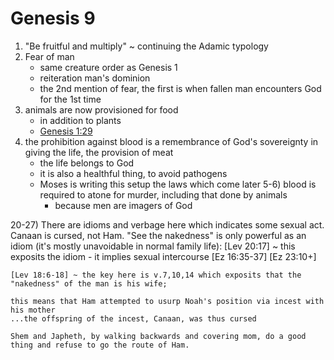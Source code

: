 # Genesis 9

1) "Be fruitful and multiply" ~ continuing the Adamic typology
2) Fear of man
   - same creature order as Genesis 1
   - reiteration man's dominion
   - the 2nd mention of fear, the first is when fallen man encounters God for the 1st time
3) animals are now provisioned for food
   - in addition to plants
   - [Genesis 1:29]()
4) the prohibition against blood is a remembrance of God's sovereignty in giving the life, the provision of meat
   - the life belongs to God
   - it is also a healthful thing, to avoid pathogens
   - Moses is writing this setup the laws which come later
5-6) blood is required to atone for murder, including that done by animals
     - because men are imagers of God


20-27) There are idioms and verbage here which indicates some sexual act.
Canaan is cursed, not Ham.
"See the nakedness" is only powerful as an idiom (it's mostly unavoidable in normal family life):
	[Lev 20:17] ~ this exposits the idiom - it implies sexual intercourse
	[Ez 16:35-37]
	[Ez 23:10+]

	[Lev 18:6-18] ~ the key here is v.7,10,14 which exposits that the "nakedness" of the man is his wife;

	this means that Ham attempted to usurp Noah's position via incest with his mother
	...the offspring of the incest, Canaan, was thus cursed

	Shem and Japheth, by walking backwards and covering mom, do a good thing and refuse to go the route of Ham.
